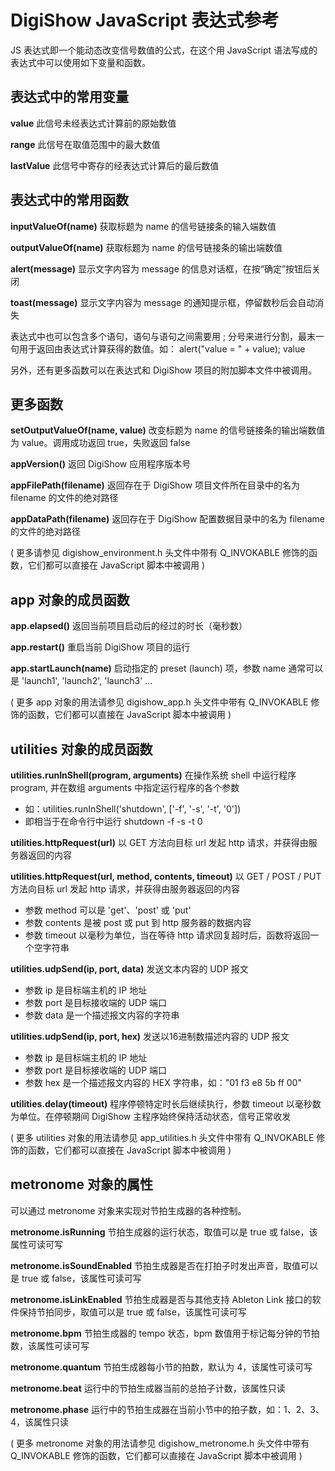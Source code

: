# DigiShow JavaScript 表达式参考
 
JS 表达式即一个能动态改变信号数值的公式，在这个用 JavaScript 语法写成的表达式中可以使用如下变量和函数。 
 
 
## 表达式中的常用变量
 
**value** 
此信号未经表达式计算前的原始数值 
 
**range** 
此信号在取值范围中的最大数值 
 
**lastValue** 
此信号中寄存的经表达式计算后的最后数值 
 
 
## 表达式中的常用函数
 
**inputValueOf(name)** 
获取标题为 name 的信号链接条的输入端数值 
 
**outputValueOf(name)** 
获取标题为 name 的信号链接条的输出端数值 
 
**alert(message)** 
显示文字内容为 message 的信息对话框，在按“确定”按钮后关闭 
 
**toast(message)** 
显示文字内容为 message 的通知提示框，停留数秒后会自动消失 
 
表达式中也可以包含多个语句，语句与语句之间需要用 ; 分号来进行分割，最末一句用于返回由表达式计算获得的数值。如：
alert("value = " + value); value 
 
另外，还有更多函数可以在表达式和 DigiShow 项目的附加脚本文件中被调用。 
 
 
## 更多函数
 
**setOutputValueOf(name, value)** 
改变标题为 name 的信号链接条的输出端数值为 value。调用成功返回 true，失败返回 false 
 
**appVersion()** 
返回 DigiShow 应用程序版本号 
 
**appFilePath(filename)** 
返回存在于 DigiShow 项目文件所在目录中的名为 filename 的文件的绝对路径 
 
**appDataPath(filename)** 
返回存在于 DigiShow 配置数据目录中的名为 filename 的文件的绝对路径 
 
( 更多请参见 digishow_environment.h 头文件中带有 Q_INVOKABLE 修饰的函数，它们都可以直接在 JavaScript 脚本中被调用 ) 
 
 
## app 对象的成员函数
 
**app.elapsed()**
返回当前项目启动后的经过的时长（毫秒数）

**app.restart()** 
重启当前 DigiShow 项目的运行 
 
**app.startLaunch(name)** 
启动指定的 preset (launch) 项，参数 name 通常可以是 'launch1', 'launch2', 'launch3' ... 
 
( 更多 app 对象的用法请参见 digishow_app.h 头文件中带有 Q_INVOKABLE 修饰的函数，它们都可以直接在 JavaScript 脚本中被调用 ) 
 

## utilities 对象的成员函数
 
**utilities.runInShell(program, arguments)** 
在操作系统 shell 中运行程序 program, 并在数组 arguments 中指定运行程序的各个参数 
- 如：utilities.runInShell('shutdown', ['-f', '-s', '-t', '0']) 
- 即相当于在命令行中运行 shutdown -f -s -t 0 
 
**utilities.httpRequest(url)**
以 GET 方法向目标 url 发起 http 请求，并获得由服务器返回的内容 
 
**utilities.httpRequest(url, method, contents, timeout)** 
以 GET / POST / PUT 方法向目标 url 发起 http 请求，并获得由服务器返回的内容 
- 参数 method 可以是 'get'、'post' 或 'put' 
- 参数 contents 是被 post 或 put 到 http 服务器的数据内容 
- 参数 timeout 以毫秒为单位，当在等待 http 请求回复超时后，函数将返回一个空字符串 
 
**utilities.udpSend(ip, port, data)**
发送文本内容的 UDP 报文  
- 参数 ip 是目标端主机的 IP 地址 
- 参数 port 是目标接收端的 UDP 端口 
- 参数 data 是一个描述报文内容的字符串 
 
**utilities.udpSend(ip, port, hex)**
发送以16进制数描述内容的 UDP 报文  
- 参数 ip 是目标端主机的 IP 地址 
- 参数 port 是目标接收端的 UDP 端口 
- 参数 hex 是一个描述报文内容的 HEX 字符串，如："01 f3 e8 5b ff 00" 
 
**utilities.delay(timeout)** 
程序停顿特定时长后继续执行，参数 timeout 以毫秒数为单位。在停顿期间 DigiShow 主程序始终保持活动状态，信号正常收发 
 
( 更多 utilities 对象的用法请参见 app_utilities.h 头文件中带有 Q_INVOKABLE 修饰的函数，它们都可以直接在 JavaScript 脚本中被调用 ) 
 
 
## metronome 对象的属性
 
可以通过 metronome 对象来实现对节拍生成器的各种控制。
 
**metronome.isRunning** 
节拍生成器的运行状态，取值可以是 true 或 false，该属性可读可写 
 
**metronome.isSoundEnabled** 
节拍生成器是否在打拍子时发出声音，取值可以是 true 或 false，该属性可读可写 
 
**metronome.isLinkEnabled** 
节拍生成器是否与其他支持 Ableton Link 接口的软件保持节拍同步，取值可以是 true 或 false，该属性可读可写 
 
**metronome.bpm**
节拍生成器的 tempo 状态，bpm 数值用于标记每分钟的节拍数，该属性可读可写 
 
**metronome.quantum**
节拍生成器每小节的拍数，默认为 4，该属性可读可写
 
**metronome.beat**
运行中的节拍生成器当前的总拍子计数，该属性只读
 
**metronome.phase**
运行中的节拍生成器在当前小节中的拍子数，如：1、2、3、4，该属性只读
 
( 更多 metronome 对象的用法请参见 digishow_metronome.h 头文件中带有 Q_INVOKABLE 修饰的函数，它们都可以直接在 JavaScript 脚本中被调用 ) 


